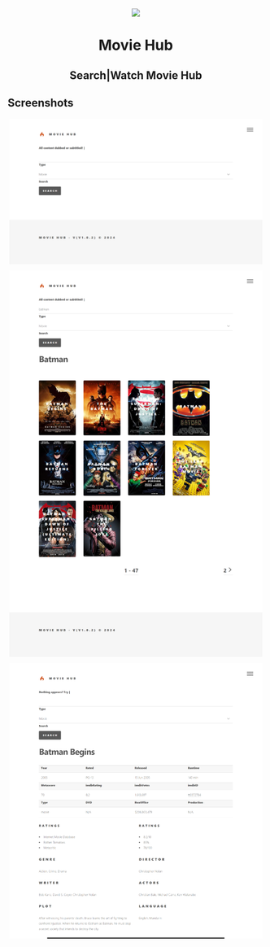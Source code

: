 <div align="center">

<img width="" src="public/favicon.ico"  width=160 height=160  align="center">

# Movie Hub

## Search|Watch Movie Hub

</div>

## Screenshots

<div style="display: flex; flex-wrap: wrap; gap: 10px; justify-content: center;">
  <img src="./fastlane/Screenshots (1).png" alt="Screenshot 1" style="margin: 1px;" width="99%" />
  <img src="./fastlane/Screenshots (2).png" alt="Screenshot 2" style="margin: 1px;" width="99%" />
  <img src="./fastlane/Screenshots (3).png" alt="Screenshot 3" style="margin: 1px;" width="99%" />
</div>
